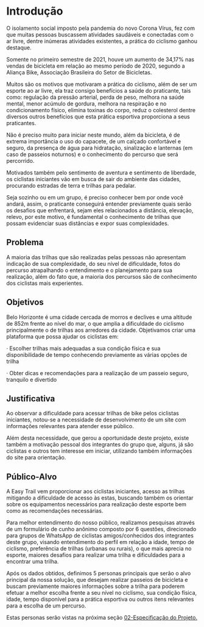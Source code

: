 # Introdução

O isolamento social imposto pela pandemia do novo Corona Vírus, fez com que muitas pessoas buscassem atividades saudáveis e conectadas com o ar livre, dentre inúmeras atividades existentes, a prática do ciclismo ganhou destaque.

Somente no primeiro semestre de 2021, houve um aumento de 34,17% nas vendas de bicicleta em relação ao mesmo período de 2020, segundo a Aliança Bike, Associação Brasileira do Setor de Bicicletas.

Muitos são os motivos que motivaram a prática do ciclismo, além de ser um esporte ao ar livre, ela traz consigo benefícios a saúde do praticante, tais como: regulação da pressão arterial, perda de peso, melhora na saúde mental, menor acúmulo de gordura, melhora na respiração e no condicionamento físico, elimina toxinas do corpo, reduz o colesterol dentre diversos outros benefícios que esta prática esportiva proporciona a seus praticantes.

Não é preciso muito para iniciar neste mundo, além da bicicleta, é de extrema importância o uso do capacete, de um calçado confortável e seguro, da presença de água para hidratação, sinalização e lanternas (em caso de passeios noturnos) e o conhecimento do percurso que será percorrido.

Motivados também pelo sentimento de aventura e sentimento de liberdade, os ciclistas iniciantes vão em busca de sair do ambiente das cidades, procurando estradas de terra e trilhas para pedalar.

Seja sozinho ou em um grupo, é preciso conhecer bem por onde você andará, assim, o praticante conseguirá entender previamente quais serão os desafios que enfrentará, sejam eles relacionados a distância, elevação, relevo, por este motivo, é fundamental o conhecimento de trilhas que possam evidenciar suas distâncias e expor suas complexidades.


## Problema

A maioria das trilhas que são realizadas pelas pessoas não apresentam indicação de sua complexidade, do seu nível de dificuldade, fotos do percurso atrapalhando o entendimento e o planejamento para sua realização, além do fato que, a maioria dos percursos são de conhecimento dos ciclistas mais experientes.


## Objetivos

Belo Horizonte é uma cidade cercada de morros e declives e uma altitude de 852m frente ao nível do mar, o que amplia a dificuldade do ciclismo principalmente o de trilhas aos arredores da cidade.
Objetivamos criar uma plataforma que possa ajudar os ciclistas em:

· Escolher trilhas mais adequadas a sua condição física e sua disponibilidade de tempo conhecendo previamente as várias opções de trilha

· Obter dicas e recomendações para a realização de um passeio seguro, tranquilo e divertido

 
## Justificativa

Ao observar a dificuldade para acessar trilhas de bike pelos ciclistas iniciantes, notou-se a necessidade de desenvolvimento de um site com informações relevantes para atender esse público.

Além desta necessidade, que gerou a oportunidade deste projeto, existe também a motivação pessoal dos integrantes do grupo que, alguns, já são ciclistas e outros tem interesse em iniciar, utilizando também informações do site para orientação.


## Público-Alvo

A Easy Trail vem proporcionar aos ciclistas iniciantes, acesso as trilhas mitigando a dificuldade de acesso às estas, buscando também os orientar sobre os equipamentos necessários para realização deste esporte bem como as recomendações necessárias.

Para melhor entendimento do nosso público, realizamos pesquisas através de um formulário de cunho anônimo composto por 6 questões, direcionado para grupos de WhatsApp de ciclistas amigos/conhecidos dos integrantes deste grupo, visando entendimento do perfil em relação a idade, tempo de ciclismo, preferência de trilhas (urbanas ou rurais), o que mais aprecia no esporte, maiores desafios para realizar uma trilha e dificuldades para a encontrar uma trilha.

Após os dados obtidos, definimos 5 personas principais que serão o alvo principal da nossa solução, que desejam realizar passeios de bicicleta e buscam previamente maiores informações sobre a trilha para poderem efetuar a melhor escolha frente a seu nível no ciclismo, sua condição física, idade, tempo disponível para a prática esportiva ou outros itens relevantes para a escolha de um percurso.

Estas personas serão vistas na próxima seção <span style="color:red"><a href="02-Especificação do Projeto.md"> 02-Especificação do Projeto.</a></span>
